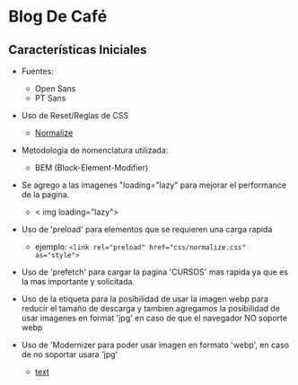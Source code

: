 # Blog De Café

## Características Iniciales

- Fuentes:
    - Open Sans
    - PT Sans
- Uso de Reset/Reglas de CSS
    - [Normalize](https://necolas.github.io/normalize.css/)

- Metodologia de nomenclatura utilizada:
    - BEM (Block-Element-Modifier)

- Se agrego a las imagenes "loading="lazy" para mejorar el performance de la pagina.
    - < img loading="lazy">

- Uso de 'preload' para elementos que se requieren una carga rapida
    - ejemplo: `<link rel="preload" href="css/normalize.css" as="style">`

- Uso de 'prefetch' para cargar la pagina 'CURSOS' mas rapida ya que es la mas importante y solicitada.

- Uso de la etiqueta <picture> para la posibilidad de usar la imagen webp para reducir el tamaño de descarga y tambien agregamos la posibilidad de usar imagenes en format 'jpg' en caso de que el navegador NO soporte webp

- Uso de 'Modernizer para poder usar imagen en formato 'webp', en caso de no soportar usara 'jpg'
    - [text](https://modernizr.com/download?webp-setclasses&q=webp)